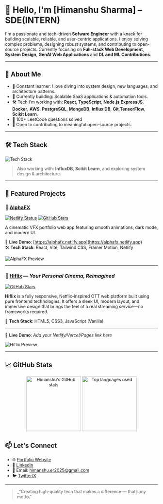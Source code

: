
# 👋 Hello, I'm [Himanshu Sharma] – SDE(INTERN)

I'm a passionate and tech-driven **Sofware Engineer** with a knack for building scalable, reliable, and user-centric applications. I enjoy solving complex problems, designing robust systems, and contributing to open-source projects. Currently focusing on **Full-stack Web Development**, **System Design**, **GenAI Web Applications** and **DL and ML Contributions**.

---

## 🚀 About Me

- 🧠 Constant learner: I love diving into system design, new languages, and architecture patterns.
- 🔭 Currently building: Scalable SaaS applications & automation tools.
- 🛠️ Tech I'm working with: **React**, **TypeScript**, **Node.js**,**ExpressJS**, **Docker**, **AWS**, **PostgreSQL**, **MongoDB**, **Influx DB**, **Git**,**TensorFlow**, **Scikit Learn**.
- 🎯 100+ LeetCode questions solved
- 🤝 Open to contributing to meaningful open-source projects.

---

## 🛠️ Tech Stack

![Tech Stack](https://skillicons.dev/icons?i=react,ts,js,nodejs,express,postgres,mongodb,git,github,vscode,linux,py,tensorflow)

> Also working with: **InfluxDB**, **Scikit Learn**, and exploring system design & architecture.

---

## 🧩 Featured Projects

### 🚀 [AlphaFX](https://github.com/himanshugithubrepo/AlphaFX)

[![Netlify Status](https://api.netlify.com/api/v1/badges/YOUR_NETLIFY_BADGE_ID/deploy-status)](https://alphafx.netlify.app)
[![GitHub Stars](https://img.shields.io/github/stars/himanshugithubrepo/AlphaFX?style=social)](https://github.com/himanshugithubrepo/AlphaFX)

A cinematic VFX portfolio web app featuring smooth animations, dark mode, and modern UI.

🔗 **Live Demo**: [https://alphafx.netlify.app](https://alphafx.netlify.app)  
🛠️ **Tech Stack**: React, Vite, Tailwind CSS, Framer Motion, Netlify

![AlphaFX Preview](https://via.placeholder.com/1000x500?text=AlphaFX+Preview)

---

### 🎥 [Hiflix](https://github.com/himanshugithubrepo/hiflix) — *Your Personal Cinema, Reimagined*

[![GitHub Stars](https://img.shields.io/github/stars/himanshugithubrepo/hiflix?style=social)](https://github.com/himanshugithubrepo/hiflix)

**Hiflix** is a fully responsive, Netflix-inspired OTT web platform built using pure frontend technologies. It offers a sleek UI, modern layout, and immersive design that brings the feel of a real streaming service—no frameworks required.

🔧 **Tech Stack**: HTML5, CSS3, JavaScript (Vanilla)

---

🔗 **Live Demo**: _Add your Netlify/Vercel/Pages link here_

![Hiflix Preview](https://via.placeholder.com/1000x500?text=Hiflix+Preview)

---

## 📈 GitHub Stats

<div align="center">
  <img src="https://github-readme-stats.vercel.app/api?username=himanshugithubrepo&show_icons=true&theme=radical&count_private=true" alt="Himanshu's GitHub stats" height="180px"/>
  <img src="https://github-readme-stats.vercel.app/api/top-langs/?username=himanshugithubrepo&layout=compact&theme=radical" alt="Top languages used" height="180px"/>
</div>

## 📫 Let's Connect

- 🌐 [Portfolio Website](https://yourwebsite.dev)
- 💼 [LinkedIn](https://linkedin.com/in/-himanshu--sharma----)
- 📧 Email: himanshu.er2025@gmail.com
- 🐦 [Twitter/X](https://twitter.com/himanshuXdev)

---

> _“Creating high-quality tech that makes a difference — that’s my motto.”

